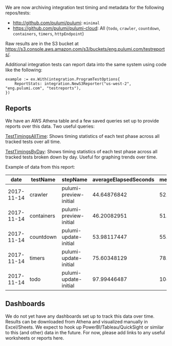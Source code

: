 We are now archiving integration test timing and metadata for the following repos/tests:
* http://github.com/pulumi/pulumi: `minimal`
* https://github.com/pulumi/pulumi-cloud: All (`todo`, `crawler`, `countdown`, `containers`, `timers`, `httpEndpoint`)

Raw results are in the S3 bucket at https://s3.console.aws.amazon.com/s3/buckets/eng.pulumi.com/testreports/.

Additional integration tests can report data into the same system using code like the following:

```golang
example := ex.With(integration.ProgramTestOptions{
    ReportStats: integration.NewS3Reporter("us-west-2", "eng.pulumi.com", "testreports"),
})
```

## Reports

We have an AWS Athena table and a few saved queries set up to provide reports over this data.  Two useful queries:

[TestTimingsAllTime](https://us-west-2.console.aws.amazon.com/athena/home?force&region=us-west-2#query/saved/ac1de368-a1c2-45d7-8d13-34f98db96c8c): Shows timing statistics  of each test phase across all tracked tests over all time.  

[TestTimingsByDay](https://us-west-2.console.aws.amazon.com/athena/home?force&region=us-west-2#query/saved/2cb12d55-c627-47b1-83ea-e088ec31c42a): Shows timing statistics of each test phase across all tracked tests broken down by day.  Useful for graphing trends over time.

Example of data from this report:

| date       | testName     | stepName               | averageElapsedSeconds | medianElapsedSeconds | p10ElapsedSeconds | p90ElapsedSeconds | minElapsedSeconds | maxElapsedSeconds | count |
|------------|--------------|------------------------|-----------------------|----------------------|-------------------|-------------------|-------------------|-------------------|-------|
| 2017-11-14 | crawler      | pulumi-preview-initial | 44.64876842           | 52.58470917          | 35.87321091       | 54.26349258       | 35.87321091       | 54.26349258       | 4     |
| 2017-11-14 | containers   | pulumi-preview-initial | 46.20082951           | 51.51049423          | 36.7494812        | 52.2133522        | 36.7494812        | 52.2133522        | 4     |
| 2017-11-14 | countdown    | pulumi-update-initial  | 53.98117447           | 55.47883224          | 47.28860474       | 59.07168198       | 47.28860474       | 59.07168198       | 4     |
| 2017-11-14 | timers       | pulumi-update-initial  | 75.60348129           | 78.62023163          | 70.83625031       | 80.89278412       | 70.83625031       | 80.89278412       | 4     |
| 2017-11-14 | todo         | pulumi-update-initial  | 97.99446487           | 104.2246475          | 81.93669891       | 121.76297         | 81.93669891       | 121.76297         | 4     |

## Dashboards

We do not yet have any dashboards set up to track this data over time.  Results can be downloaded from Athena and visualized manually in Excel/Sheets.  We expect to hook up PowerBI/Tableau/QuickSight or similar to this (and other) data in the future.  For now, please add links to any useful worksheets or reports here.